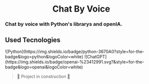 <h1 align="center"> Chat By Voice </h1>
<h3> Chat by voice with Python's librarys and openIA. </h3>



<h2> Used Tecnologies </h2> 
![Python](https://img.shields.io/badge/python-3670A0?style=for-the-badge&logo=python&logoColor=white)
![ChatGPT](https://img.shields.io/badge/openai-%23412991.svg?&style=for-the-badge&logo=openai&logoColor=white)



> :construction: Project in construction :construction:
